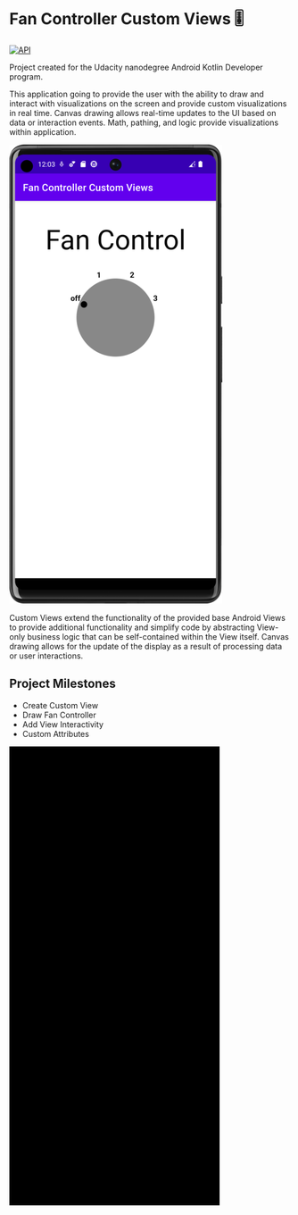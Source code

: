 # Fan Controller Custom Views 🎚️

[![API](https://img.shields.io/badge/API-24%2B-brightgreen.svg?style=flat)](https://android-arsenal.com/api?level=24)

Project created for the Udacity nanodegree Android Kotlin Developer program.

This application going to provide the user with the ability to draw and interact with visualizations on the screen and provide custom visualizations in real time. Canvas drawing allows real-time updates to the UI based on data or interaction events. Math, pathing, and logic provide visualizations within application.

![Main Screen](images/MainScreen.png)

Custom Views extend the functionality of the provided base Android Views to provide additional functionality and simplify code by abstracting View-only business logic that can be self-contained within the View itself. Canvas drawing allows for the update of the display as a result of processing data or user interactions.

## Project Milestones

- Create Custom View
- Draw Fan Controller
- Add View Interactivity
- Custom Attributes

![App Flow](images/appFlow.gif)